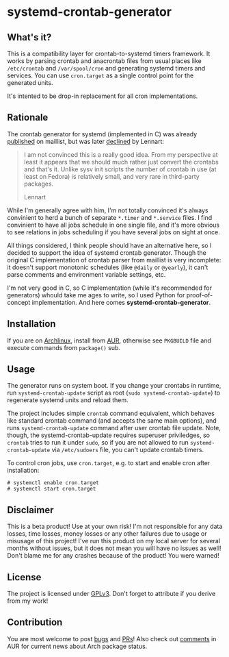 systemd-crontab-generator
=========================

## What's it?

This is a compatibility layer for crontab-to-systemd timers framework. It works by parsing
crontab and anacrontab files from usual places like `/etc/crontab` and `/var/spool/cron`
and generating systemd timers and services. You can use `cron.target` as a single control
point for the generated units.

It's intented to be drop-in replacement for all cron implementations.

## Rationale

The crontab generator for systemd (implemented in C) was already [published][] on maillist,
but was later [declined][] by Lennart:

> I am not convinced this is a really good idea. From my perspective at
least it appears that we should much rather just convert the crontabs
and that's it. Unlike sysv init scripts the number of crontab in use (at
least on Fedora) is relatively small, and very rare in third-party
packages.
>
> Lennart

While I'm generally agree with him, I'm not totally convinced it's always convinient to herd a bunch of
separate `*.timer` and `*.service` files. I find convinient to have all jobs schedule in one single file,
and it's more obvious to see relations in jobs scheduling if you have several jobs on sight at once.

All things considered, I think people should have an alternative here, so I decided to support
the idea of systemd crontab generator. Though the original C implementation of crontab parser
from maillist is very incomplete: it doesn't support monotonic schedules (like `@daily` or `@yearly`),
it can't parse comments and environment variable settings, etc.

I'm not very good in C, so C implementation (while it's recommended for generators) whould take
me ages to write, so I used Python for proof-of-concept implementation. And here comes
**systemd-crontab-generator**.

[published]: http://lists.freedesktop.org/archives/systemd-devel/2013-August/012591.html
[declined]: http://lists.freedesktop.org/archives/systemd-devel/2013-September/013120.html

## Installation

If you are on [Archlinux][arch], install from [AUR][aur], otherwise see `PKGBUILD` file and
execute commands from `package()` sub.

[arch]: https://www.archlinux.org/
[aur]: https://aur.archlinux.org/packages/systemd-crontab-generator/

## Usage

The generator runs on system boot. If you change your crontabs in runtime, run `systemd-crontab-update`
script as root (`sudo systemd-crontab-update`) to regenerate systemd units and reload them.

The project includes simple `crontab` command equivalent, which behaves like standard crontab command
(and accepts the same main options), and runs `systemd-crontab-update` command after user crontab file
update. Note, though, the systemd-crontab-update requires superuser priviledges, so `crontab` tries
to run it under `sudo`, so if you are not allowed to run `systemd-crontab-update` via `/etc/sudoers`
file, you can't update crontab timers.

To control cron jobs, use `cron.target`, e.g. to start and enable cron after installation:

    # systemctl enable cron.target
    # systemctl start cron.target

## Disclaimer

This is a beta product! Use at your own risk! I'm not responsible for any data losses,
time losses, money losses or any other failures due to usage or misusage of this project!
I've run this product on my local server for several months without issues, but it does not
mean you will have no issues as well! Don't blame me for any crashes because of the product!
You were warned!

## License

The project is licensed under [GPLv3](https://www.gnu.org/copyleft/gpl.html).
Don't forget to attribute if you derive from my work!

## Contribution

You are most welcome to post [bugs][issues] and [PRs][pulls]!
Also check out [comments][] in AUR for current news about Arch package status.

[issues]: https://github.com/kstep/systemd-crontab-generator/issues
[pulls]: https://github.com/kstep/systemd-crontab-generator/pulls
[comments]: https://aur.archlinux.org/packages/systemd-crontab-generator/?comments=all
